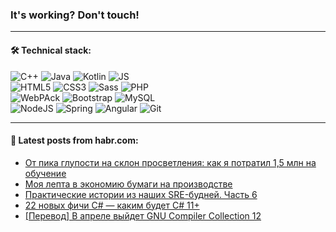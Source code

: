 ### It's working? Don't touch!

---

#### 🛠️ Technical stack:

![C++](https://img.shields.io/badge/C++-informational?logo=c%2B%2B&style=flat&logoColor=white&color=9C033A)
![Java](https://img.shields.io/badge/Java-informational?logo=java&style=flat&logoColor=white&color=007396)
![Kotlin](https://img.shields.io/badge/Kotlin-informational?logo=Kotlin&style=flat&logoColor=white&color=0095D5)
![JS](https://img.shields.io/badge/JS-informational?logo=javaScript&style=flat&logoColor=black&color=F7Df1E) <br>
![HTML5](https://img.shields.io/badge/HTML5-informational?logo=html5&style=flat&logoColor=white&color=E34F26)
![CSS3](https://img.shields.io/badge/CSS3-informational?logo=css3&style=flat&logoColor=white&color=157286)
![Sass](https://img.shields.io/badge/Saas-informational?logo=sass&style=flat&logoColor=white&color=hotpink)
![PHP](https://img.shields.io/badge/PHP-informational?logo=php&style=flat&logoColor=white&color=777BB4) <br>
![WebPAck](https://img.shields.io/badge/WebPack-informational?logo=webPack&style=flat&logoColor=white&color=FF6F00)
![Bootstrap](https://img.shields.io/badge/Bootstrap-informational?logo=Bootstrap&style=flat&logoColor=white&color=7952B3)
![MySQL](https://img.shields.io/badge/MySQL-informational?logo=MySQL&style=flat&logoColor=white&color=00f) <br>
![NodeJS](https://img.shields.io/badge/NodeJS-informational?logo=node.js&style=flat&logoColor=white&color=43853D)
![Spring](https://img.shields.io/badge/Spring-informational?logo=Spring&style=flat&logoColor=white&color=0A9EDC)
![Angular](https://img.shields.io/badge/Vue-informational?logo=vue.js&style=flat&logoColor=white&color=red)
![Git](https://img.shields.io/badge/Git-informational?logo=git&style=flat&logoColor=white&color=darkorange)

___

#### 💬 Latest posts from habr.com:

<!-- BLOG-POST-LIST:START -->
- [От пика глупости на склон просветления: как я потратил 1,5 млн на обучение](https://habr.com/ru/post/663198/?utm_source=habrahabr&utm_medium=rss&utm_campaign=663198)
- [Моя лепта в экономию бумаги на производстве](https://habr.com/ru/post/663176/?utm_source=habrahabr&utm_medium=rss&utm_campaign=663176)
- [Практические истории из наших SRE-будней. Часть 6](https://habr.com/ru/post/662459/?utm_source=habrahabr&utm_medium=rss&utm_campaign=662459)
- [22 новых фичи C# — каким будет C# 11+](https://habr.com/ru/post/663150/?utm_source=habrahabr&utm_medium=rss&utm_campaign=663150)
- [[Перевод] В апреле выйдет GNU Compiler Collection 12](https://habr.com/ru/post/662932/?utm_source=habrahabr&utm_medium=rss&utm_campaign=662932)
<!-- BLOG-POST-LIST:END -->
